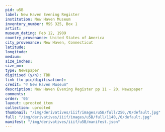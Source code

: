 ```yaml
---
pid: u5B
label: New Haven Evening Register
institution: New Haven Museum
inventory_number: MSS 325, Box 1
artist:
museum_dating: Feb 12, 1909
country_provenance: United States of America
city_provenance: New Haven, Connecticut
latitude:
longitude:
medium:
size_inches:
size_mm:
type: Newspaper
digitised (y/n): TBD
link (to pic/digitisation):
credit: "© New Haven Museum"
description: New Haven Evening Register pp 11 - 20, Newspaper
comments:
order: '05'
layout: uprooted_item
collection: uprooted
thumbnail: "/img/derivatives/iiif/images/u5B/full/250,/0/default.jpg"
full: "/img/derivatives/iiif/images/u5B/full/1140,/0/default.jpg"
manifest: "/img/derivatives/iiif/u5B/manifest.json"
---
```

